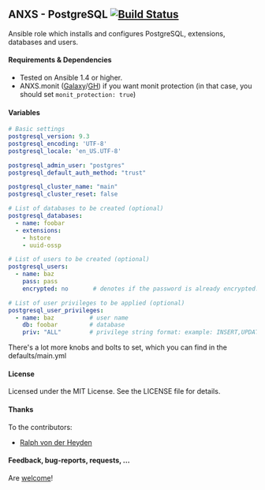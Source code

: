 ## ANXS - PostgreSQL [![Build Status](https://travis-ci.org/ANXS/postgresql.png)](https://travis-ci.org/ANXS/postgresql)

Ansible role which installs and configures PostgreSQL, extensions, databases and users.


#### Requirements & Dependencies
- Tested on Ansible 1.4 or higher.
- ANXS.monit ([Galaxy](https://galaxy.ansible.com/list#/roles/502)/[GH](https://github.com/ANXS/monit)) if you want monit protection (in that case, you should set `monit_protection: true`)


#### Variables

```yaml
# Basic settings
postgresql_version: 9.3
postgresql_encoding: 'UTF-8'
postgresql_locale: 'en_US.UTF-8'

postgresql_admin_user: "postgres"
postgresql_default_auth_method: "trust"

postgresql_cluster_name: "main"
postgresql_cluster_reset: false

# List of databases to be created (optional)
postgresql_databases:
  - name: foobar
  - extensions:
    - hstore
    - uuid-ossp

# List of users to be created (optional)
postgresql_users:
  - name: baz
    pass: pass
    encrypted: no       # denotes if the password is already encrypted.

# List of user privileges to be applied (optional)
postgresql_user_privileges:
  - name: baz          # user name
    db: foobar         # database
    priv: "ALL"        # privilege string format: example: INSERT,UPDATE/table:SELECT/anothertable:ALL
```

There's a lot more knobs and bolts to set, which you can find in the defaults/main.yml


#### License

Licensed under the MIT License. See the LICENSE file for details.

#### Thanks

To the contributors:
- [Ralph von der Heyden](https://github.com/ralph)


#### Feedback, bug-reports, requests, ...

Are [welcome](https://github.com/ANXS/postgresql/issues)!
